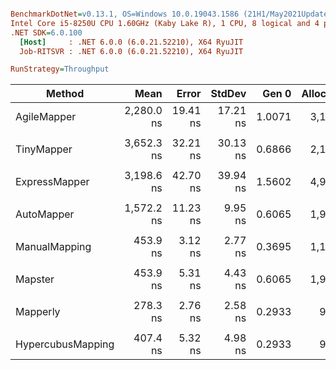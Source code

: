 ``` ini

BenchmarkDotNet=v0.13.1, OS=Windows 10.0.19043.1586 (21H1/May2021Update)
Intel Core i5-8250U CPU 1.60GHz (Kaby Lake R), 1 CPU, 8 logical and 4 physical cores
.NET SDK=6.0.100
  [Host]     : .NET 6.0.0 (6.0.21.52210), X64 RyuJIT
  Job-RITSVR : .NET 6.0.0 (6.0.21.52210), X64 RyuJIT

RunStrategy=Throughput  

```
|            Method |       Mean |    Error |   StdDev |  Gen 0 | Allocated |
|------------------ |-----------:|---------:|---------:|-------:|----------:|
|       AgileMapper | 2,280.0 ns | 19.41 ns | 17.21 ns | 1.0071 |   3,160 B |
|                   |            |          |          |        |           |
|        TinyMapper | 3,652.3 ns | 32.21 ns | 30.13 ns | 0.6866 |   2,160 B |
|                   |            |          |          |        |           |
|     ExpressMapper | 3,198.6 ns | 42.70 ns | 39.94 ns | 1.5602 |   4,904 B |
|                   |            |          |          |        |           |
|        AutoMapper | 1,572.2 ns | 11.23 ns |  9.95 ns | 0.6065 |   1,904 B |
|                   |            |          |          |        |           |
|     ManualMapping |   453.9 ns |  3.12 ns |  2.77 ns | 0.3695 |   1,160 B |
|                   |            |          |          |        |           |
|           Mapster |   453.9 ns |  5.31 ns |  4.43 ns | 0.6065 |   1,904 B |
|                   |            |          |          |        |           |
|          Mapperly |   278.3 ns |  2.76 ns |  2.58 ns | 0.2933 |     920 B |
|                   |            |          |          |        |           |
| HypercubusMapping |   407.4 ns |  5.32 ns |  4.98 ns | 0.2933 |     920 B |
